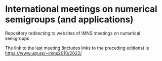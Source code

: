 # International meetings on numerical semigroups (and applications)

Repository redirecting to websites of IMNS meetings on numerical semigroups

The link to the last meeting (includes links to the preceding editions) is https://www.ugr.es/~imns2010/2022/
